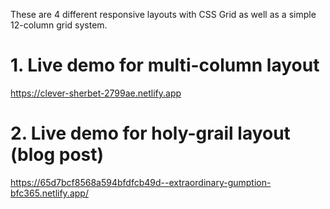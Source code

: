 These are 4 different responsive layouts with CSS Grid as well as a simple 12-column grid system.

# 1. Live demo for multi-column layout
https://clever-sherbet-2799ae.netlify.app

# 2. Live demo for holy-grail layout (blog post)
https://65d7bcf8568a594bfdfcb49d--extraordinary-gumption-bfc365.netlify.app/


